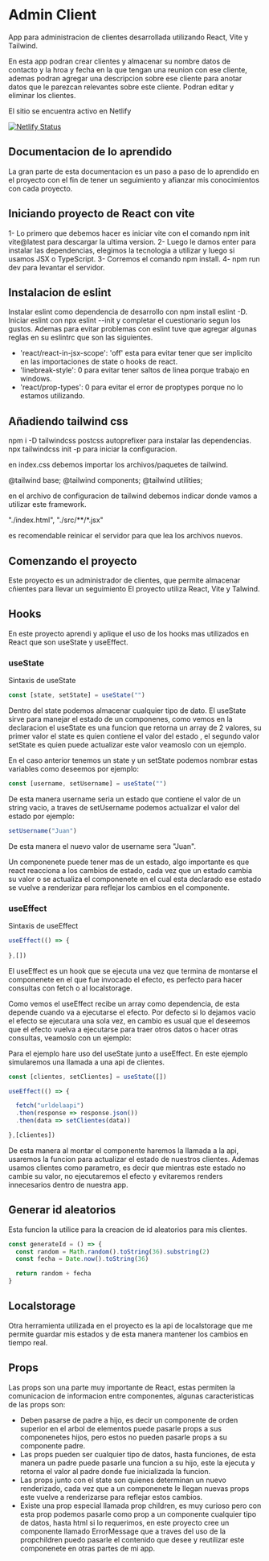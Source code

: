 # Admin Client

App para administracion de clientes desarrollada utilizando React, Vite y Tailwind.

En esta app podran crear clientes y almacenar su nombre datos de contacto y la hroa y fecha en la que tengan una reunion con ese cliente, ademas podran agregar una descripcion sobre ese cliente para anotar datos que le parezcan relevantes sobre este cliente. Podran editar y eliminar los clientes.

El sitio se encuentra activo en Netlify

[![Netlify Status](https://api.netlify.com/api/v1/badges/0e99059b-79cf-47ff-87c1-7067f6339f0e/deploy-status)](https://app.netlify.com/sites/clientsadmin/deploys)

## Documentacion de lo aprendido

La gran parte de esta documentacion es un paso a paso de lo aprendido en el proyecto con el fin de tener un seguimiento y afianzar mis conocimientos con cada proyecto.

## Iniciando proyecto de React con vite

1- Lo primero que debemos hacer es iniciar vite con el comando npm init vite@latest para descargar la ultima version.
2- Luego le damos enter para instalar las dependencias, elegimos la tecnologia a utilizar y luego si usamos JSX o TypeScript.
3- Corremos el comando npm install.
4- npm run dev para levantar el servidor.

## Instalacion de eslint

Instalar eslint como dependencia de desarrollo con npm install eslint -D.
Iniciar eslint con npx eslint --init y completar el cuestionario segun los gustos.
Ademas para evitar problemas con eslint tuve que agregar algunas reglas en su eslintrc que son las siguientes.

- 'react/react-in-jsx-scope': 'off' esta para evitar tener que ser implicito en las importaciones de state o hooks de react.
- 'linebreak-style': 0 para evitar tener saltos de linea porque trabajo en windows.
- 'react/prop-types': 0 para evitar el error de proptypes porque no lo estamos utilizando.

## Añadiendo tailwind css

npm i -D tailwindcss postcss autoprefixer para instalar las dependencias.
npx tailwindcss init -p para iniciar la configuracion.

en index.css debemos importar los archivos/paquetes de tailwind.

@tailwind base;
@tailwind components;
@tailwind utilities;

en el archivo de configuracion de tailwind debemos indicar donde vamos a utilizar este framework.

"./index.html", "./src/**/*.jsx"

es recomendable reinicar el servidor para que lea los archivos nuevos.

## Comenzando el proyecto

Este proyecto es un administrador de clientes, que permite almacenar cñientes para llevar un seguimiento
El proyecto utiliza React, Vite y Talwind.

## Hooks

En este proyecto aprendi y aplique el uso de los hooks mas utilizados en React que son useState y useEffect.

### useState

Sintaxis de useState

``` javascript
const [state, setState] = useState("")
```

Dentro del state podemos almacenar cualquier tipo de dato.
El useState sirve para manejar el estado de un componenes, como vemos en la declaracion el useState es una funcion que retorna un array de 2 valores, su primer valor el state es quien contiene el valor del estado , el segundo valor setState es quien puede actualizar este valor veamoslo con un ejemplo.

En el caso anterior tenemos un state y un setState podemos nombrar estas variables como deseemos por ejemplo:

``` javascript
const [username, setUsername] = useState("")
```

De esta manera username seria un estado que contiene el valor de un string vacio, a traves de setUsername podemos actualizar el valor del estado por ejemplo:

``` javascript
setUsername("Juan")
```

De esta manera el nuevo valor de username sera "Juan".

Un componenete puede tener mas de un estado, algo importante es que react reacciona a los cambios de estado, cada vez que un estado cambia su valor o se actualiza el componenete en el cual esta declarado ese estado se vuelve a renderizar para reflejar los cambios en el componente.

### useEffect

Sintaxis de useEffect

``` javascript
useEffect(() => {
  
},[])
```

El useEffect es un hook que se ejecuta una vez que termina de montarse el componenete en el que fue invocado el efecto, es perfecto para hacer consultas con fetch o al localstorage.

Como vemos el useEffect recibe un array como dependencia, de esta depende cuando va a ejecutarse el efecto. Por defecto si lo dejamos vacio el efecto se ejecutara una sola vez, en cambio es usual que el deseemos que el efecto vuelva a ejecutarse para traer otros datos o hacer otras consultas, veamoslo con un ejemplo:

Para el ejemplo hare uso del useState junto a useEffect.
En este ejemplo simularemos una llamada a una api de clientes.

``` javascript
const [clientes, setClientes] = useState([])

useEffect(() => {

  fetch("urldelaapi")
  .then(response => response.json())
  .then(data => setClientes(data))

},[clientes])
```

De esta manera al montar el componente haremos la llamada a la api, usaremos la funcion para actualizar el estado de nuestros clientes. Ademas usamos clientes como parametro, es decir que mientras este estado no cambie su valor, no ejecutaremos el efecto y evitaremos renders innecesarios dentro de nuestra app.

## Generar id aleatorios

Esta funcion la utilice para la creacion de id aleatorios para mis clientes.

``` javascript
const generateId = () => {
  const random = Math.random().toString(36).substring(2)
  const fecha = Date.now().toString(36)

  return random + fecha
}
```

## Localstorage

Otra herramienta utilizada en el proyecto es la api de localstorage que me permite guardar mis estados y de esta manera mantener los cambios en tiempo real.

## Props

Las props son una parte muy importante de React, estas permiten la comunicacion de informacion entre componentes, algunas caracteristicas de las props son:

- Deben pasarse de padre a hijo, es decir un componente de orden superior en el arbol de elementos puede pasarle props a sus componenetes hijos, pero estos no pueden pasarle props a su componente padre.
- Las props pueden ser cualquier tipo de datos, hasta funciones, de esta manera un padre puede pasarle una funcion a su hijo, este la ejecuta y retorna el valor al padre donde fue inicializada la funcion.
- Las props junto con el state son quienes determinan un nuevo renderizado, cada vez que a un componenete le llegan nuevas props este vuelve a renderizarse para reflejar estos cambios.
- Existe una prop especial llamada prop children, es muy curioso pero con esta prop podemos pasarle como prop a un componente cualquier tipo de datos, hasta html si lo requerimos, en este proyecto cree un componente llamado ErrorMessage que a traves del uso de la propchildren puedo pasarle el contenido que desee y reutilizar este componenete en otras partes de mi app.

